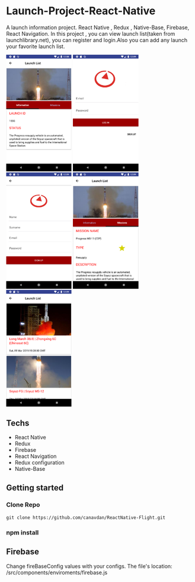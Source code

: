 # Launch-Project-React-Native
A launch information project. React Native , Redux , Native-Base, Firebase, React Navigation.
In this project , you can view launch list(taken from launchlibrary.net), you can register and login.Also you can add any launch your     favorite launch list. 

<img width="35%" src="https://github.com/canavdan/Launch-Project-React-Native/blob/master/pics/Screenshot_1559812106.png?raw=true"/>
<img width="35%" src="https://github.com/canavdan/Launch-Project-React-Native/blob/master/pics/Screenshot_1559812149.png?raw=true"/>
<img width="35%" src="https://github.com/canavdan/Launch-Project-React-Native/blob/master/pics/Screenshot_1559812152.png?raw=true"/>
<img width="35%" src="https://github.com/canavdan/Launch-Project-React-Native/blob/master/pics/Screenshot_1559812177.png?raw=true"/>
<img width="35%" src="https://github.com/canavdan/Launch-Project-React-Native/blob/master/pics/Screenshot_1559812186.png?raw=true"/>

## Techs

- React Native 
- Redux
- Firebase
- React Navigation 
- Redux configuration
- Native-Base

## Getting started

### Clone Repo

````
git clone https://github.com/canavdan/ReactNative-Flight.git
````

### npm install 



## Firebase

Change fireBaseConfig values with your configs.
The file's location: /src/components/enviroments/firebase.js
